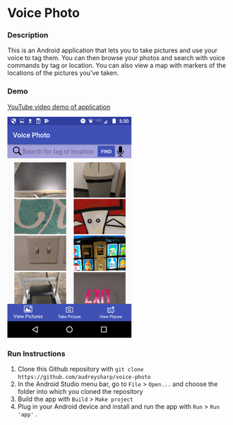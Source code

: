 # Voice Photo

### Description
This is an Android application that lets you to take pictures and use your voice to tag them. You can then browse your photos and search with voice commands by tag or location. You can also view a map with markers of the locations of the pictures you've taken.

### Demo
[YouTube video demo of application](https://youtu.be/3m6f2JBsFj0)

![screenshot](screenshot.png)

### Run Instructions
1. Clone this Github repository with `git clone https://github.com/audreysharp/voice-photo`
2. In the Android Studio menu bar, go to `File` > `Open...` and choose the folder into which you cloned the repository
3. Build the app with `Build` > `Make project`
4. Plug in your Android device and install and run the app with `Run` > `Run 'app'` . 